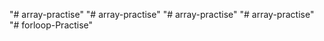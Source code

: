 "# array-practise" 
"# array-practise" 
"# array-practise" 
"# array-practise" 
"# forloop-Practise" 
